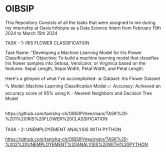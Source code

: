 # OIBSIP

This Repository Consists of all the tasks that were assigned to me during my internship at Oasis Infobyte as a Data Science Intern from February 15th 2024 to March 15th 2024

TASK - 1:
IRIS FLOWER CLASSIFICATION

Task Name: "Developing a Machine Learning Model for Iris Flower Classification"
Objective: To build a machine learning model that classifies Iris flower samples into Setosa, Versicolor, or Virginica based on the features: Sepal Length, Sepal Width, Petal Width, and Petal Length.

Here's a glimpse of what I've accomplished:
📊 Dataset: Iris Flower Dataset
🔍 Model: Machine Learning Classification Model
📈 Accuracy: Achieved an accuracy score of 95% using K - Nearest Neighbors and Decision Tree Model

<br>
https://github.com/tanishq-ch/OIBSIP/tree/main/TASK%20-%201%20IRIS%20FLOWER%20CLASSIFICATION
<br>
<br>
TASK - 2:
UNEMPLOYEMENT ANALYSIS WITH PYTHON

https://github.com/tanishq-ch/OIBSIP/tree/main/TASK%20-%202%20UNEMPLOYEMENT%20ANALYSIS%20WITH%20PYTHON



